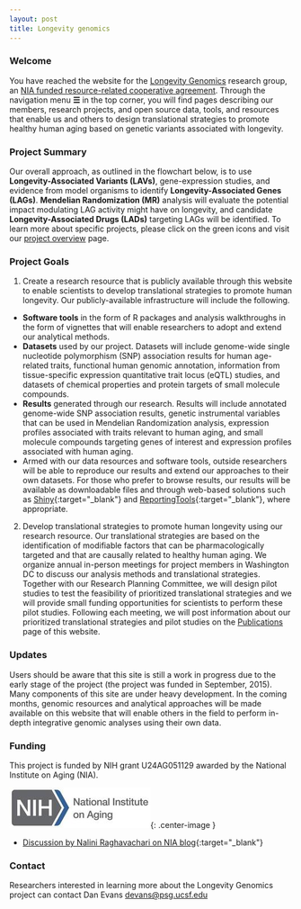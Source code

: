 ```yaml
---
layout: post
title: Longevity genomics
---
```


### Welcome

You have reached the website for the [Longevity Genomics](http://www.longevitygenomics.org/) research group, an [NIA funded resource-related cooperative agreement]({{site.baseurl}}/#funding). Through the navigation menu **☰** in the top corner, you will find pages describing our members, research projects, and open source data, tools, and resources that enable us and others to design translational strategies to promote healthy human aging based on genetic variants associated with longevity. 

### Project Summary

Our overall approach, as outlined in the flowchart below, is to use **Longevity-Associated Variants (LAVs)**, gene-expression studies, and evidence from model organisms to identify **Longevity-Associated Genes (LAGs)**. **Mendelian Randomization (MR)** analysis will evaluate the potential impact modulating LAG activity might have on longevity, and candidate **Longevity-Associated Drugs (LADs)** targeting LAGs will be identified. To learn more about specific projects, please click on the green icons and visit our [project overview]({{site.baseurl}}/projects/) page. 

<object data="/public/images/overallFlowchart.svg"></object>

### Project Goals 

1. Create a research resource that is publicly available through this website to enable scientists to develop translational strategies to promote human longevity. Our publicly-available infrastructure will include the following.
  + **Software tools** in the form of R packages and analysis walkthroughs in the form of vignettes that will enable researchers to adopt and extend our analytical methods. 
  + **Datasets** used by our project. Datasets will include genome-wide single nucleotide polymorphism (SNP) association results for human age-related traits, functional human genomic annotation, information from tissue-specific expression quantitative trait locus (eQTL) studies, and datasets of chemical properties and protein targets of small molecule compounds.   
  + **Results** generated through our research. Results will include annotated genome-wide SNP association results, genetic instrumental variables that can be used in Mendelian Randomization analysis, expression profiles associated with traits relevant to human aging, and small molecule compounds targeting genes of interest and expression profiles associated with human aging.
  + Armed with our data resources and software tools, outside researchers will be able to reproduce our results and extend our approaches to their own datasets. For those who prefer to browse results, our results will be available as downloadable files and through web-based solutions such as [Shiny](http://shiny.rstudio.com/){:target="_blank"} and [ReportingTools](http://bioconductor.org/packages/release/bioc/html/ReportingTools.html){:target="_blank"}, where appropriate. 

2. Develop translational strategies to promote human longevity using our research resource. Our translational strategies are based on the identification of modifiable factors that can be pharmacologically targeted and that are causally related to healthy human aging. We organize annual in-person meetings for project members in Washington DC to discuss our analysis methods and translational strategies. Together with our Research Planning Committee, we will design pilot studies to test the feasibility of prioritized translational strategies and we will provide small funding opportunities for scientists to perform these pilot studies. Following each meeting, we will post information about our prioritized translational strategies and pilot studies on the [Publications]({{site.baseurl}}/pubs) page of this website.

### Updates

Users should be aware that this site is still a work in progress due to the early stage of the project (the project was funded in September, 2015). Many components of this site are under heavy development. In the coming months, genomic resources and analytical approaches will be made available on this website that will enable others in the field to perform in-depth integrative genomic analyses using their own data. 

### <a name="funding"></a> Funding

This project is funded by NIH grant U24AG051129 awarded by the National Institute on Aging (NIA).

![nia](/public/images/nia_logo80.jpg){: .center-image }

* [Discussion by Nalini Raghavachari on NIA blog](https://www.nia.nih.gov/research/blog/2015/12/translating-genetic-research-find-new-links-healthy-aging){:target="_blank"}

### Contact

Researchers interested in learning more about the Longevity Genomics project can contact Dan Evans <devans@psg.ucsf.edu>


<object data="/public/images/logos/InstitutionLogos.svg"></object>
